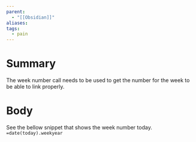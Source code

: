 ```yaml
---
parent:
  - "[[Obsidian]]"
aliases: 
tags:
  - pain
---
```

# Summary 
The week number call needs to be used to get the number for the week to be able to link properly.
# Body
See the bellow snippet that shows the week number today.
`=date(today).weekyear`
